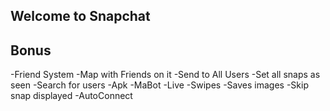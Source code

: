 ## Welcome to Snapchat

## Bonus

-Friend System
-Map with Friends on it
-Send to All Users
-Set all snaps as seen
-Search for users
-Apk
-MaBot
-Live
-Swipes
-Saves images
-Skip snap displayed
-AutoConnect

